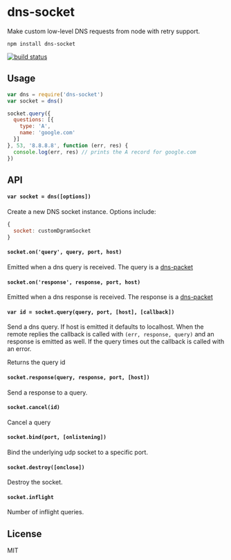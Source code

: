 # dns-socket

Make custom low-level DNS requests from node with retry support.

```
npm install dns-socket
```

[![build status](https://travis-ci.org/mafintosh/dns-socket.svg?branch=master)](https://travis-ci.org/mafintosh/dns-socket)

## Usage

``` js
var dns = require('dns-socket')
var socket = dns()

socket.query({
  questions: [{
    type: 'A',
    name: 'google.com'
  }]
}, 53, '8.8.8.8', function (err, res) {
  console.log(err, res) // prints the A record for google.com
})
```

## API

#### `var socket = dns([options])`

Create a new DNS socket instance. Options include:

``` js
{
  socket: customDgramSocket
}
```

#### `socket.on('query', query, port, host)`

Emitted when a dns query is received. The query is a [dns-packet](https://github.com/mafintosh/dns-packet)

#### `socket.on('response', response, port, host)`

Emitted when a dns response is received. The response is a [dns-packet](https://github.com/mafintosh/dns-packet)

#### `var id = socket.query(query, port, [host], [callback])`

Send a dns query. If host is emitted it defaults to localhost. When the remote replies the callback is called with `(err, response, query)` and an response is emitted as well. If the query times out the callback is called with an error.

Returns the query id

#### `socket.response(query, response, port, [host])`

Send a response to a query.

#### `socket.cancel(id)`

Cancel a query

#### `socket.bind(port, [onlistening])`

Bind the underlying udp socket to a specific port.

#### `socket.destroy([onclose])`

Destroy the socket.

#### `socket.inflight`

Number of inflight queries.

## License

MIT
